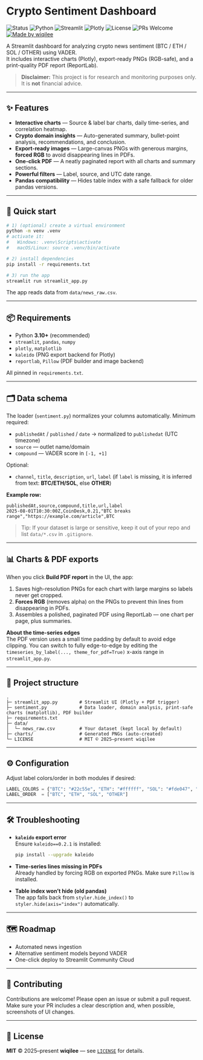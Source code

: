 # Crypto Sentiment Dashboard

![Status](https://img.shields.io/badge/status-active-success.svg)
![Python](https://img.shields.io/badge/Python-3.10%2B-3776AB?logo=python&logoColor=white)
![Streamlit](https://img.shields.io/badge/Streamlit-1.32%2B-FF4B4B?logo=streamlit&logoColor=white)
![Plotly](https://img.shields.io/badge/Plotly-5.20%2B-3F4F75?logo=plotly&logoColor=white)
![License](https://img.shields.io/badge/License-MIT-yellow.svg)
![PRs Welcome](https://img.shields.io/badge/PRs-welcome-brightgreen.svg)
[![Made by wiqilee](https://img.shields.io/badge/made%20by-wiqilee-000000.svg?logo=github)](https://github.com/)

A Streamlit dashboard for analyzing crypto news sentiment (BTC / ETH / SOL / OTHER) using VADER.  
It includes interactive charts (Plotly), export-ready PNGs (RGB-safe), and a print-quality PDF report (ReportLab).

> **Disclaimer:** This project is for research and monitoring purposes only. It is **not** financial advice.

---

## ✨ Features

- **Interactive charts** — Source & label bar charts, daily time-series, and correlation heatmap.
- **Crypto domain insights** — Auto-generated summary, bullet-point analysis, recommendations, and conclusion.
- **Export-ready images** — Large-canvas PNGs with generous margins, **forced RGB** to avoid disappearing lines in PDFs.
- **One-click PDF** — A neatly paginated report with all charts and summary sections.
- **Powerful filters** — Label, source, and UTC date range.
- **Pandas compatibility** — Hides table index with a safe fallback for older pandas versions.

---

## 🚀 Quick start

```bash
# 1) (optional) create a virtual environment
python -m venv .venv
# activate it:
#   Windows: .venv\Scripts\activate
#   macOS/Linux: source .venv/bin/activate

# 2) install dependencies
pip install -r requirements.txt

# 3) run the app
streamlit run streamlit_app.py
```

The app reads data from `data/news_raw.csv`.

---

## 📦 Requirements

- Python **3.10+** (recommended)
- `streamlit`, `pandas`, `numpy`
- `plotly`, `matplotlib`
- `kaleido` (PNG export backend for Plotly)
- `reportlab`, `Pillow` (PDF builder and image backend)

All pinned in `requirements.txt`.

---

## 🗂️ Data schema

The loader (`sentiment.py`) normalizes your columns automatically. Minimum required:

- `publishedAt` / `published` / `date` → normalized to `publishedat` (UTC timezone)
- `source` — outlet name/domain
- `compound` — VADER score in `[-1, +1]`

Optional:
- `channel`, `title`, `description`, `url`, `label` (if `label` is missing, it is inferred from text: **BTC/ETH/SOL**, else **OTHER**)

**Example row:**

```csv
publishedAt,source,compound,title,url,label
2025-08-01T10:30:00Z,CoinDesk,0.21,"BTC breaks range","https://example.com/article",BTC
```

> Tip: If your dataset is large or sensitive, keep it out of your repo and list `data/*.csv` in `.gitignore`.

---

## 📊 Charts & PDF exports

When you click **Build PDF report** in the UI, the app:

1. Saves high-resolution PNGs for each chart with large margins so labels never get cropped.
2. **Forces RGB** (removes alpha) on the PNGs to prevent thin lines from disappearing in PDFs.
3. Assembles a polished, paginated PDF using ReportLab — one chart per page, plus summaries.

**About the time-series edges**  
The PDF version uses a small time padding by default to avoid edge clipping. You can switch to fully edge-to-edge by editing the `timeseries_by_label(..., theme_for_pdf=True)` x-axis range in `streamlit_app.py`.

---

## 🧱 Project structure

```
.
├─ streamlit_app.py        # Streamlit UI (Plotly + PDF trigger)
├─ sentiment.py            # Data loader, domain analysis, print-safe charts (matplotlib), PDF builder
├─ requirements.txt
├─ data/
│  └─ news_raw.csv         # Your dataset (kept local by default)
├─ charts/                 # Generated PNGs (auto-created)
└─ LICENSE                 # MIT © 2025–present wiqilee
```

---

## ⚙️ Configuration

Adjust label colors/order in both modules if desired:

```python
LABEL_COLORS = {"BTC": "#22c55e", "ETH": "#ffffff", "SOL": "#fde047", "OTHER": "#94a3b8"}
LABEL_ORDER  = ["BTC", "ETH", "SOL", "OTHER"]
```

---

## 🛠️ Troubleshooting

- **`kaleido` export error**  
  Ensure `kaleido==0.2.1` is installed:
  ```bash
  pip install --upgrade kaleido
  ```

- **Time-series lines missing in PDFs**  
  Already handled by forcing RGB on exported PNGs. Make sure `Pillow` is installed.

- **Table index won’t hide (old pandas)**  
  The app falls back from `styler.hide_index()` to `styler.hide(axis="index")` automatically.

---

## 🗺️ Roadmap

- Automated news ingestion
- Alternative sentiment models beyond VADER
- One-click deploy to Streamlit Community Cloud

---

## 🤝 Contributing

Contributions are welcome! Please open an issue or submit a pull request.  
Make sure your PR includes a clear description and, when possible, screenshots of UI changes.

---

## 📜 License

**MIT** © 2025–present **wiqilee** — see [`LICENSE`](./LICENSE) for details.
